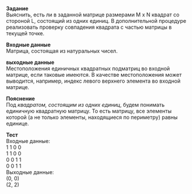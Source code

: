 **Задание**  
Выяснить, есть ли в заданной матрице размерами M x N квадрат со стороной L, состоящий из одних единиц. В дополнительной процедуре реализовать проверку совпадения квадрата с частью матрицы в текущей точке.

**Входные данные**  
Матрица, состоящая из натуральных чисел.

**выходные данные**  
Местоположения единичных квадратных подматриц во входной матрице, если таковые имеются. В качестве местоположения может выводится, например, индекс левого верхнего элемента во входной матрице.

**Пояснение**  
Под *квадратом, состоящим из одних единиц*, будем понимать единичную квадратную матрицу. То есть матрицу, все элементы которой (а не только элементы, находящиеся по периметру) равны единице. 

**Тест**  
Входные данные:  
1 1 0 0  
1 1 0 0  
0 0 1 1  
0 0 1 1  
Выходные данные:  
(0, 0)  
(2, 2)  


